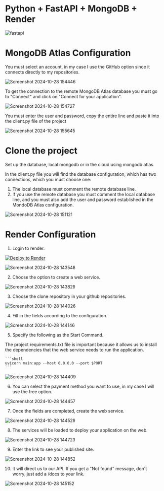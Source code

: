 
# Python + FastAPI + MongoDB + Render

![fastapi](https://github.com/user-attachments/assets/3cbfe5c6-a0e2-4d4c-88e7-47b49f059d26)

# MongoDB Atlas Configuration

You must select an account, in my case I use the GitHub option since it connects directly to my repositories.

![Screenshot 2024-10-28 154446](https://github.com/user-attachments/assets/3b9f0045-ca53-4b6d-a4ee-9d8e79e88da6)

To get the connection to the remote MongoDB Atlas database you must go to "Connect" and click on "Connect for your application".

![Screenshot 2024-10-28 154727](https://github.com/user-attachments/assets/e1e3c110-1be5-467c-8d50-8e705555dd39)

You must enter the user and password, copy the entire line and paste it into the client.py file of the project

![Screenshot 2024-10-28 155645](https://github.com/user-attachments/assets/077f12b9-69cb-46a4-9f1d-caa4b15c06b4)






# Clone the project

Set up the database, local mongodb or in the cloud using mongodb atlas.

In the client.py file you will find the database configuration, which has two connections, which you must choose one:
1. The local database must comment the remote database line.
2. If you use the remote database you must comment the local database line, and you must also add the user and password established in the MondoDB Atlas configuration.

![Screenshot 2024-10-28 151121](https://github.com/user-attachments/assets/14bcca59-8422-43ef-911f-8f3012529d90)

# Render Configuration

1. Login to render.

[![Deploy to Render](https://render.com/images/deploy-to-render-button.svg)](https://dashboard.render.com/register)

![Screenshot 2024-10-28 143548](https://github.com/user-attachments/assets/4e6c596b-939c-4727-b510-eacef28b3422)

2. Choose the option to create a web service.

![Screenshot 2024-10-28 143829](https://github.com/user-attachments/assets/dd3e9823-8241-4c8a-b054-c42b14e158ba)

3. Choose the clone repository in your github repositories.

![Screenshot 2024-10-28 144026](https://github.com/user-attachments/assets/911fc4d3-b8fa-43b6-a93a-4b1413cd64c5)

4. Fill in the fields according to the configuration.

![Screenshot 2024-10-28 144146](https://github.com/user-attachments/assets/0f4933af-37bf-42d0-a3b6-5d01cd6cc2ec)

5. Specify the following as the Start Command.

The project requirements.txt file is important because it allows us to install the dependencies that the web service needs to run the application.

    ```shell
    uvicorn main:app --host 0.0.0.0 --port $PORT
    ```
![Screenshot 2024-10-28 144409](https://github.com/user-attachments/assets/5679487d-fe47-4798-9f1c-6b1336a4f15e)

6. You can select the payment method you want to use, in my case I will use the free option.

![Screenshot 2024-10-28 144457](https://github.com/user-attachments/assets/56e8febf-9f66-40df-afdc-605518c4148e)

7. Once the fields are completed, create the web service.

![Screenshot 2024-10-28 144529](https://github.com/user-attachments/assets/26fd9eb3-9092-4c60-9ec1-6dc15e886b7d)

8. The services will be loaded to deploy your application on the web.

![Screenshot 2024-10-28 144723](https://github.com/user-attachments/assets/5c9a70da-f563-4711-8150-caa606bbc73c)

9. Enter the link to see your published site.

![Screenshot 2024-10-28 144852](https://github.com/user-attachments/assets/3a4d2bde-12b1-450d-be94-7e718d949eba)

10. It will direct us to our API. If you get a "Not found" message, don't worry, just add a /docs to your link.

![Screenshot 2024-10-28 145152](https://github.com/user-attachments/assets/fecd111f-6fe1-4918-8c21-629913c7d5da)

